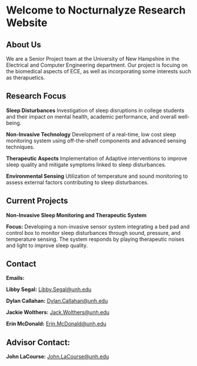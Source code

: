 # Welcome to Nocturnalyze Research Website

## About Us
We are a Senior Project team at the University of New Hampshire in the Electrical and Computer Engineering department. Our project is focuing on the biomedical aspects of ECE, as well as incorporating some interests such as therapuetics. 

## Research Focus
__Sleep Disturbances__
Investigation of sleep disruptions in college students and their impact on mental health, academic performance, and overall well-being. 
  
__Non-Invasive Technology__
Development of a real-time, low cost sleep monitoring system using off-the-shelf components and advanced sensing techniques. 
  
__Therapeutic Aspects__
Implementation of Adaptive interventions to improve sleep quality and mitigate symptoms linked to sleep disturbances. 
  
__Environmental Sensing__
Utilization of temperature and sound monitoring to assess external factors contributing to sleep disturbances.

## Current Projects
__Non-Invasive Sleep Monitoring and Therapeutic System__

__Focus:__ Developing a non-invasive sensor system integrating a bed pad and control box to monitor sleep disturbances through sound, pressure, and temperature sensing. The system responds by playing therapeutic noises and light to improve sleep quality.  

## Contact
__Emails:__ 

__Libby Segal:__ Libby.Segal@unh.edu

__Dylan Callahan:__ Dylan.Callahan@unh.edu

__Jackie Wolthers:__ Jack.Wolthers@unh.edu

__Erin McDonald:__ Erin.McDonald@unh.edu

## Advisor Contact:
__John LaCourse:__ John.LaCourse@unh.edu
